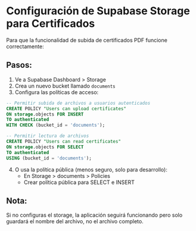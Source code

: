 # Configuración de Supabase Storage para Certificados

Para que la funcionalidad de subida de certificados PDF funcione correctamente:

## Pasos:

1. Ve a Supabase Dashboard > Storage
2. Crea un nuevo bucket llamado `documents`
3. Configura las políticas de acceso:

```sql
-- Permitir subida de archivos a usuarios autenticados
CREATE POLICY "Users can upload certificates"
ON storage.objects FOR INSERT
TO authenticated
WITH CHECK (bucket_id = 'documents');

-- Permitir lectura de archivos
CREATE POLICY "Users can read certificates"
ON storage.objects FOR SELECT
TO authenticated
USING (bucket_id = 'documents');
```

4. O usa la política pública (menos seguro, solo para desarrollo):
   - En Storage > documents > Policies
   - Crear política pública para SELECT e INSERT

## Nota:

Si no configuras el storage, la aplicación seguirá funcionando pero solo guardará el nombre del archivo, no el archivo completo.

